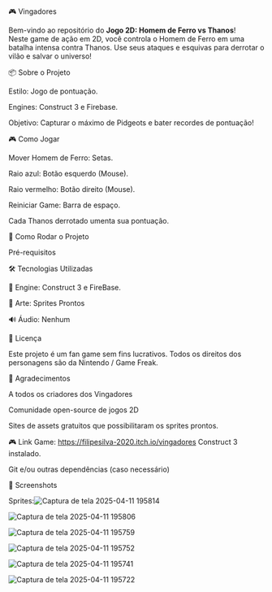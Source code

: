 🎮 Vingadores

Bem-vindo ao repositório do **Jogo 2D: Homem de Ferro vs Thanos**!  
Neste game de ação em 2D, você controla o Homem de Ferro em uma batalha intensa contra Thanos. Use seus ataques e esquivas para derrotar o vilão e salvar o universo!


📦 Sobre o Projeto

Estilo: Jogo de pontuação.

Engines: Construct 3 e Firebase.

Objetivo: Capturar o máximo de Pidgeots e bater recordes de pontuação!

🎮 Como Jogar

Mover Homem de Ferro: Setas.

Raio azul: Botão esquerdo (Mouse).

Raio vermelho: Botão direito (Mouse).

Reiniciar Game: Barra de espaço.

Cada Thanos derrotado umenta sua pontuação. 

🚀 Como Rodar o Projeto

Pré-requisitos

🛠 Tecnologias Utilizadas

🧱 Engine: Construct 3 e FireBase.

🎨 Arte: Sprites Prontos

🔊 Áudio: Nenhum

📄 Licença

Este projeto é um fan game sem fins lucrativos. Todos os direitos dos personagens são da Nintendo / Game Freak.

🙌 Agradecimentos

A todos os criadores dos Vingadores

Comunidade open-source de jogos 2D

Sites de assets gratuitos que possibilitaram os sprites prontos.

🎮 Link Game: https://filipesilva-2020.itch.io/vingadores
Construct 3 instalado.

Git e/ou outras dependências (caso necessário)

📸 Screenshots

Sprites:![Captura de tela 2025-04-11 195814](https://github.com/user-attachments/assets/b0b5f8e2-2ebc-4e6f-8779-1a1646f98400)

![Captura de tela 2025-04-11 195806](https://github.com/user-attachments/assets/8fd6f391-bafa-452a-9789-c08efbc4bb1e)

![Captura de tela 2025-04-11 195759](https://github.com/user-attachments/assets/6b5eb6ab-c85e-4373-80ce-6a3767c61d7a)

![Captura de tela 2025-04-11 195752](https://github.com/user-attachments/assets/e953a3a6-24f0-420b-b9d9-509a0fe71f34)

![Captura de tela 2025-04-11 195741](https://github.com/user-attachments/assets/79ed19de-4196-408e-969d-cc1badf67bef)

![Captura de tela 2025-04-11 195722](https://github.com/user-attachments/assets/13ca3ac0-dcd6-4501-aaf7-3b59e4e003d1)




